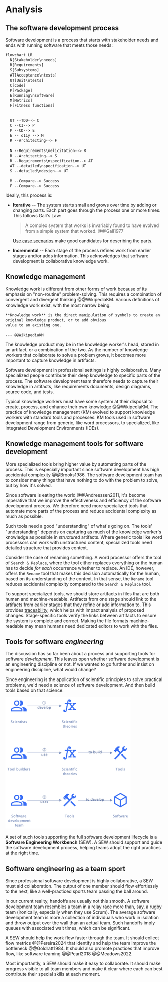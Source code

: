 # Analysis

## The software development process

Software development is a process that starts with stakeholder needs and ends with running software that meets those
needs:

```mermaid
flowchart LR
  N[Stakeholder\nneeds]
  R[Requirements]
  S[Subsystems]
  AT[Acceptance\ntests]
  UT[Unit\ntests]
  C[Code]
  P[Package]
  E[Running\nsoftware]
  M[Metrics]
  F[Fitness functions]


  UT --TDD--> C
  C --CI--> P
  P --CD--> E
  E -- o11y --> M
  R --Architecting--> F

  N --Requirements\nelicitation--> R
  R --Architecting--> S
  R --Requirements\nspecification--> AT
  AT --detailed\nspecification--> UT
  S --detailed\ndesign--> UT

  M --Compare--> Success
  F --Compare--> Success
```

Ideally, this process is:

- **Iterative** -- The system starts small and grows over time by adding or changing parts.
  Each part goes through the process one or more times.
  This follows Gall's Law:

  > A complex system that works is invariably found to have evolved from a simple system that worked. @@Gall1977

  [Use case scenarios](../requirements/digest/elicitation.md#techniques) make good candidates for describing the parts.
- **Incremental** -- Each stage of the process refines work from earlier stages and/or adds information.
  This acknowledges that software development is collaborative knowledge work.


## Knowledge management

Knowledge work is different from other forms of work because of its emphasis on "non-routine" problem-solving.
This requires a combination of convergent and divergent thinking @@WikipediaKM.
Various definitions of knowledge work exist, with the most narrow being:

```admonish tldr title="Definition"
**Knowledge work** is the direct manipulation of symbols to create an original knowledge product, or to add obvious
value to an existing one.

--- @@WikipediaKM
```


The knowledge product may be in the knowledge worker's head, stored in an artifact, or a combination of the two.
As the number of knowledge workers that collaborate to solve a problem grows, it becomes more important to capture
knowledge in artifacts.

Software development in professional settings is highly collaborative.
Many specialized people contribute their deep knowledge to specific parts of the process.
The software development team therefore needs to capture their knowledge in artifacts, like requirements documents,
design diagrams, source code, and tests.

Typical knowledge workers must have some system at their disposal to create, process, and enhance their own knowledge
@@WikipediaKM.
The practice of knowledge management (KM) evolved to support knowledge workers with standard tools and processes.
KM tools used in software development range from generic, like word processors, to specialized, like Integrated
Development Environments (IDEs).


## Knowledge management tools for software development

More specialized tools bring higher value by automating parts of the process.
This is especially important since software development has high accidental complexity @@Brooks1986.
The software development team has to consider many things that have nothing to do with the problem to solve, but
by how it's solved.

Since software is eating the world @@Andreessen2011, it's become imperative that we improve the effectiveness and
efficiency of the software development process.
We therefore need more specialized tools that automate more parts of the process and reduce accidental complexity as
much as possible.

Such tools need a good "understanding" of what's going on.
The tools' "understanding" depends on capturing as much of the knowledge worker's knowledge as possible in _structured_
artifacts.
Where generic tools like word processors can work with unstructured content, specialized tools need detailed structure
that provides context.

Consider the case of renaming something.
A word processor offers the tool of `Search & Replace`, where the tool either replaces everything or the human has to
decide _for each_ occurrence whether to replace.
An IDE, however, offers the `Rename` tool that makes this decision automatically for the human, based on its
understanding of the context.
In that sense, the `Rename` tool reduces accidental complexity compared to the `Search & Replace` tool.

To support specialized tools, we should store artifacts in files that are both human and machine-readable.
Artifacts from one stage should link to the artifacts from earlier stages that they refine or add information to.
This provides [traceability](../requirements/digest/management.md#requirements-management), which helps with impact
analysis of proposed changes.
Stage-specific tools verify the links between artifacts to ensure the system is complete and correct.
Making the file formats machine-readable may mean humans need dedicated editors to work with the files.


## Tools for software _engineering_

The discussion has so far been about a process and supporting tools for software _development_.
This leaves open whether software development is an engineering discipline or not.
If we wanted to go further and insist on engineering discipline, what would change?

Since engineering is the application of scientific principles to solve practical problems, we'd need a science of
software development.
And then build tools based on that science:

![Software Engineering Workbench](../img/sew-domain-story.png)

A set of such tools supporting the full software development lifecycle is a **Software Engineering Workbench** (SEW).
A SEW should support and guide the software development process, helping teams adopt the right practices at the right
time.


## Software engineering as a team sport

Since professional software development is highly collaborative, a SEW must aid collaboration.
The output of one member should flow effortlessly to the next, like a well-practiced sports team passing the ball
around.

In our current reality, handoffs are usually not this smooth.
A software development team resembles a team in a relay race more than, say, a rugby team (ironically, especially when
they use Scrum).
The average software development team is more a collection of individuals who work in isolation and throw output
over the wall than an actual team.
Such handoffs imply queues with associated wait times, which can be significant.

A SEW should help the work flow faster through the team.
It should collect flow metrics @@Pereira2024 that identify and help the team improve the bottleneck @@Goldratt1984.
It should also promote practices that improve flow, like software teaming @@Pearl2018 @@Meadows2022.

Most importantly, a SEW should make it easy to collaborate.
It should make progress visible to all team members and make it clear where each can best contribute their special
skills at each moment.
